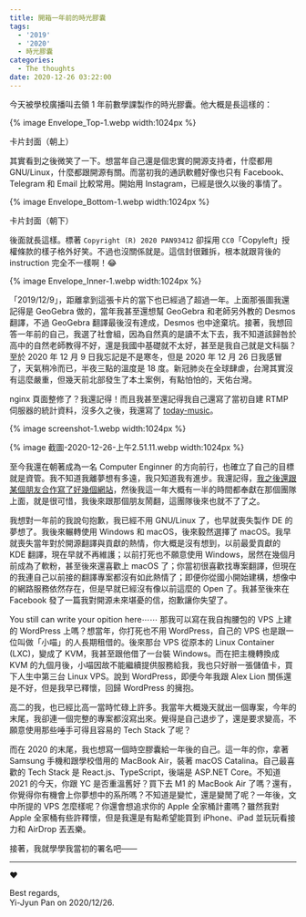 ```yaml
---
title: 開箱一年前的時光膠囊
tags:
  - '2019'
  - '2020'
  - 時光膠囊
categories:
  - The thoughts
date: 2020-12-26 03:22:00
---
```


今天被學校廣播叫去領 1 年前數學課製作的時光膠囊。他大概是長這樣的：

<!-- more -->

{% image Envelope_Top-1.webp width:1024px %}

卡片封面（朝上）

其實看到之後微笑了一下。想當年自己還是個忠實的開源支持者，什麼都用 GNU/Linux，什麼都跟開源有關。而當初我的通訊軟體好像也只有 Facebook、Telegram 和 Email 比較常用。開始用 Instagram，已經是很久以後的事情了。

{% image Envelope_Bottom-1.webp width:1024px %}

卡片封面（朝下）

後面就長這樣。標著 `Copyright (R) 2020 PAN93412` 卻採用 `CC0`「Copyleft」授權條款的樣子格外好笑。不過也沒關係就是。這信封很難拆，根本就跟背後的 instruction 完全不一樣啊！😂

{% image Envelope_Inner-1.webp width:1024px %}

「2019/12/9」，距離拿到這張卡片的當下也已經過了超過一年。上面那張圖我還記得是 GeoGebra 做的，當年我甚至還想幫 GeoGebra 和老師另外教的 Desmos 翻譯，不過 GeoGebra 翻譯最後沒有達成，Desmos 也中途棄坑。接著，我想回答一年前的自己，我選了社會組，因為自然真的是讀不太下去，我不知道該歸咎於高中的自然老師教得不好，還是我國中基礎就不太好，甚至是我自己就是文科腦？至於 2020 年 12 月 9 日我忘記是不是寒冬，但是 2020 年 12 月 26 日我感冒了，天氣稍冷而已，半夜三點的溫度是 18 度。新冠肺炎在全球肆虐，台灣其實沒有這麼嚴重，但幾天前北部發生了本土案例，有點怕怕的，天佑台灣。

nginx 頁面整修了？我還記得！而且我甚至還記得我自己還寫了當初自建 RTMP 伺服器的統計資料，沒多久之後，我還寫了 [today-music](https://github.com/pan93412/today-music)。

{% image screenshot-1.webp width:1024px %}

{% image 截圖-2020-12-26-上午2.51.11.webp width:1024px %}

至今我還在朝著成為一名 Computer Enginner 的方向前行，也確立了自己的目標就是資管。我不知道我離夢想有多遠，我只知道我有進步。我還記得，[我之後還跟某個朋友合作寫了好幾個網站](/smhs-dev-team)，然後我這一年大概有一半的時間都奉獻在那個團隊上面，就是很可惜，我後來跟那個朋友鬧翻，這團隊後來也就不了了之。

我想對一年前的我說句抱歉，我已經不用 GNU/Linux 了，也早就喪失製作 DE 的夢想了。我後來輾轉使用 Windows 和 macOS，後來毅然選擇了 macOS。我早就喪失當年對於開源翻譯與貢獻的熱情，你大概是沒有想到，以前最愛貢獻的 KDE 翻譯，現在早就不再維護；以前打死也不願意使用 Windows，居然在幾個月前成為了軟粉，甚至後來還喜歡上 macOS 了；你當初很喜歡找專案翻譯，但現在的我連自己以前接的翻譯專案都沒有如此熱情了；即便你從國小開始建構，想像中的網路服務依然存在，但是早就已經沒有像以前這麼的 Open 了。我甚至後來在 Facebook 發了一篇我對開源未來堪憂的信，抱歉讓你失望了。

You still can write your opition here⋯⋯ 那我可以寫在我自掏腰包的 VPS 上建的 WordPress 上嗎？想當年，你打死也不用 WordPress，自己的 VPS 也是跟一位叫做「小喵」的人長期租借的。後來那台 VPS 從原本的 Linux Container (LXC)，變成了 KVM，我甚至跟他借了一台裝 Windows。而在把主機轉換成 KVM 的九個月後，小喵因故不能繼續提供服務給我，我也只好辦一張儲值卡，買下人生中第三台 Linux VPS。說到 WordPress，即便今年我跟 Alex Lion 關係還是不好，但是我早已釋懷，回歸 WordPress 的擁抱。

高二的我，也已經比高一當時忙碌上許多。我當年大概幾天就出一個專案，今年的末尾，我卻連一個完整的專案都沒寫出來。覺得是自己退步了，還是要求變高，不願意使用那些唾手可得且容易的 Tech Stack 了呢？

而在 2020 的末尾，我也想寫一個時空膠囊給一年後的自己。這一年的你，拿著 Samsung 手機和跟學校借用的 MacBook Air，裝著 macOS Catalina。自己最喜歡的 Tech Stack 是 React.js、TypeScript，後端是 ASP.NET Core。不知道 2021 的今天，你跟 YC 是否重溫舊好？買下去 M1 的 MacBook Air 了嗎？還有，你覺得你有機會上你夢想中的系所嗎？不知道是變忙，還是變閒了呢？一年後，文中所提的 VPS 怎麼樣呢？你還會想追求你的 Apple 全家桶計畫嗎？雖然我對 Apple 全家桶有些許釋懷，但是我還是有點希望能買到 iPhone、iPad 並玩玩看接力和 AirDrop 丟丟樂。

接著，我就學學我當初的署名吧——

---

♥

Best regards,  
Yi-Jyun Pan on 2020/12/26.
